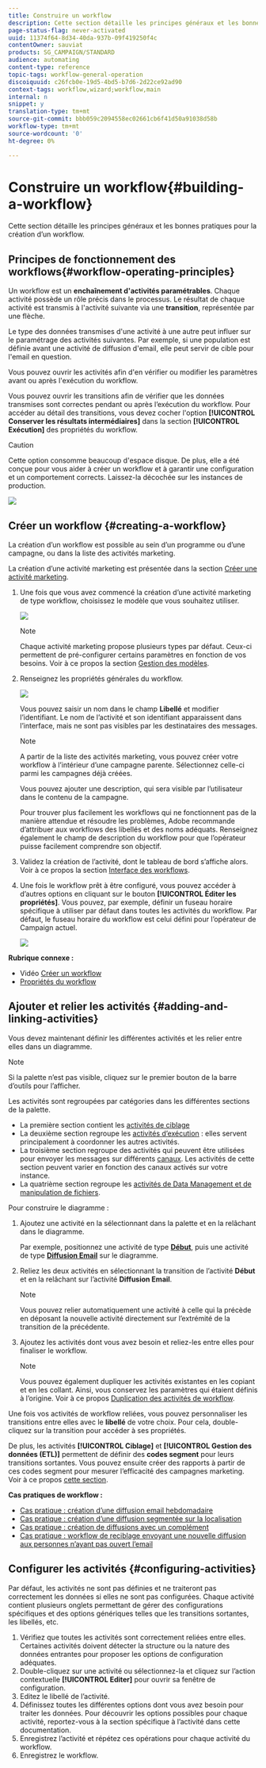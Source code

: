 ```yaml
---
title: Construire un workflow
description: Cette section détaille les principes généraux et les bonnes pratiques pour la création d’un workflow.
page-status-flag: never-activated
uuid: 11374f64-8d34-40da-937b-09f419250f4c
contentOwner: sauviat
products: SG_CAMPAIGN/STANDARD
audience: automating
content-type: reference
topic-tags: workflow-general-operation
discoiquuid: c26fcb0e-19d5-4bd5-b7d6-2d22ce92ad90
context-tags: workflow,wizard;workflow,main
internal: n
snippet: y
translation-type: tm+mt
source-git-commit: bbb059c2094558ec02661cb6f41d50a91038d58b
workflow-type: tm+mt
source-wordcount: '0'
ht-degree: 0%

---
```



# Construire un workflow{#building-a-workflow}

Cette section détaille les principes généraux et les bonnes pratiques pour la création d’un workflow.

## Principes de fonctionnement des workflows{#workflow-operating-principles}

Un workflow est un **enchaînement d&#39;activités paramétrables**. Chaque activité possède un rôle précis dans le processus. Le résultat de chaque activité est transmis à l&#39;activité suivante via une **transition**, représentée par une flèche.

Le type des données transmises d&#39;une activité à une autre peut influer sur le paramétrage des activités suivantes. Par exemple, si une population est définie avant une activité de diffusion d&#39;email, elle peut servir de cible pour l&#39;email en question.

Vous pouvez ouvrir les activités afin d&#39;en vérifier ou modifier les paramètres avant ou après l&#39;exécution du workflow.

Vous pouvez ouvrir les transitions afin de vérifier que les données transmises sont correctes pendant ou après l’exécution du workflow. Pour accéder au détail des transitions, vous devez cocher l&#39;option **[!UICONTROL Conserver les résultats intermédiaires]** dans la section **[!UICONTROL Exécution]** des propriétés du workflow.

>[!CAUTION]
>
>Cette option consomme beaucoup d&#39;espace disque. De plus, elle a été conçue pour vous aider à créer un workflow et à garantir une configuration et un comportement corrects. Laissez-la décochée sur les instances de production.

![](assets/workflow_overview.png)


## Créer un workflow     {#creating-a-workflow}

La création d’un workflow est possible au sein d’un programme ou d’une campagne, ou dans la liste des activités marketing.

La création d’une activité marketing est présentée dans la section [Créer une activité marketing](../../start/using/marketing-activities.md#creating-a-marketing-activity).

1. Une fois que vous avez commencé la création d’une activité marketing de type workflow, choisissez le modèle que vous souhaitez utiliser.

   ![](assets/workflow_creation_1.png)

   >[!NOTE]
   >
   >Chaque activité marketing propose plusieurs types par défaut. Ceux-ci permettent de pré-configurer certains paramètres en fonction de vos besoins. Voir à ce propos la section [Gestion des modèles](../../start/using/marketing-activity-templates.md).

1. Renseignez les propriétés générales du workflow.

   ![](assets/workflow_creation_2.png)

   Vous pouvez saisir un nom dans le champ **Libellé** et modifier l’identifiant. Le nom de l’activité et son identifiant apparaissent dans l’interface, mais ne sont pas visibles par les destinataires des messages.

   >[!NOTE]
   >
   >A partir de la liste des activités marketing, vous pouvez créer votre workflow à l’intérieur d’une campagne parente. Sélectionnez celle-ci parmi les campagnes déjà créées.

   Vous pouvez ajouter une description, qui sera visible par l’utilisateur dans le contenu de la campagne.

   Pour trouver plus facilement les workflows qui ne fonctionnent pas de la manière attendue et résoudre les problèmes, Adobe recommande d’attribuer aux workflows des libellés et des noms adéquats. Renseignez également le champ de description du workflow pour que l’opérateur puisse facilement comprendre son objectif.

1. Validez la création de l’activité, dont le tableau de bord s’affiche alors. Voir à ce propos la section [Interface des workflows](../../automating/using/workflow-interface.md).

1. Une fois le workflow prêt à être configuré, vous pouvez accéder à d’autres options en cliquant sur le bouton **[!UICONTROL Éditer les propriétés]**. Vous pouvez, par exemple, définir un fuseau horaire spécifique à utiliser par défaut dans toutes les activités du workflow. Par défaut, le fuseau horaire du workflow est celui défini pour l’opérateur de Campaign actuel.

   ![](assets/workflow_properties.png)

**Rubrique connexe :**

* Vidéo [Créer un workflow](https://docs.adobe.com/content/help/fr-FR/campaign-standard/using/managing-processes-and-data/workflow-general-operation/building-a-workflow.html)
* [Propriétés du workflow](../../automating/using/managing-execution-options.md)

## Ajouter et relier les activités {#adding-and-linking-activities}

Vous devez maintenant définir les différentes activités et les relier entre elles dans un diagramme.

>[!NOTE]
>
>Si la palette n’est pas visible, cliquez sur le premier bouton de la barre d’outils pour l’afficher.

Les activités sont regroupées par catégories dans les différentes sections de la palette.

* La première section contient les [activités de ciblage](../../automating/using/about-targeting-activities.md)
* La deuxième section regroupe les [activités d’exécution](../../automating/using/about-execution-activities.md) : elles servent principalement à coordonner les autres activités.
* La troisième section regroupe des activités qui peuvent être utilisées pour envoyer les messages sur différents [canaux](../../automating/using/about-channel-activities.md). Les activités de cette section peuvent varier en fonction des canaux activés sur votre instance.
* La quatrième section regroupe les [activités de Data Management et de manipulation de fichiers](../../automating/using/about-data-management-activities.md).

Pour construire le diagramme :

1. Ajoutez une activité en la sélectionnant dans la palette et en la relâchant dans le diagramme.

   Par exemple, positionnez une activité de type **[Début](../../automating/using/start-and-end.md)**, puis une activité de type **[Diffusion Email](../../automating/using/email-delivery.md)** sur le diagramme.

1. Reliez les deux activités en sélectionnant la transition de l’activité **Début** et en la relâchant sur l’activité **Diffusion Email**.

   >[!NOTE]
   >
   >Vous pouvez relier automatiquement une activité à celle qui la précède en déposant la nouvelle activité directement sur l’extrémité de la transition de la précédente.

1. Ajoutez les activités dont vous avez besoin et reliez-les entre elles pour finaliser le workflow.

   >[!NOTE]
   >
   >Vous pouvez également dupliquer les activités existantes en les copiant et en les collant. Ainsi, vous conservez les paramètres qui étaient définis à l’origine. Voir à ce propos [Duplication des activités de workflow](../../automating/using/workflow-interface.md#duplicating-workflow-activities).

Une fois vos activités de workflow reliées, vous pouvez personnaliser les transitions entre elles avec le **libellé** de votre choix. Pour cela, double-cliquez sur la transition pour accéder à ses propriétés.

De plus, les activités **[!UICONTROL Ciblage]** et **[!UICONTROL Gestion des données (ETL)]** permettent de définir des **codes segment** pour leurs transitions sortantes. Vous pouvez ensuite créer des rapports à partir de ces codes segment pour mesurer l’efficacité des campagnes marketing. Voir à ce propos [cette section](../../reporting/using/creating-a-report-workflow-segment.md).

**Cas pratiques de workflow :**

* [Cas pratique : création d’une diffusion email hebdomadaire](../../automating/using/workflow-weekly-offer.md)
* [Cas pratique : création d’une diffusion segmentée sur la localisation](../../automating/using/workflow-segmentation-location.md)
* [Cas pratique : création de diffusions avec un complément](../../automating/using/workflow-created-query-with-complement.md)
* [Cas pratique : workflow de reciblage envoyant une nouvelle diffusion aux personnes n’ayant pas ouvert l’email](../../automating/using/workflow-cross-channel-retargeting.md)

## Configurer les activités {#configuring-activities}

Par défaut, les activités ne sont pas définies et ne traiteront pas correctement les données si elles ne sont pas configurées. Chaque activité contient plusieurs onglets permettant de gérer des configurations spécifiques et des options génériques telles que les transitions sortantes, les libellés, etc.

1. Vérifiez que toutes les activités sont correctement reliées entre elles. Certaines activités doivent détecter la structure ou la nature des données entrantes pour proposer les options de configuration adéquates.
1. Double-cliquez sur une activité ou sélectionnez-la et cliquez sur l’action contextuelle **[!UICONTROL Editer]** pour ouvrir sa fenêtre de configuration.
1. Editez le libellé de l’activité.
1. Définissez toutes les différentes options dont vous avez besoin pour traiter les données. Pour découvrir les options possibles pour chaque activité, reportez-vous à la section spécifique à l’activité dans cette documentation.
1. Enregistrez l’activité et répétez ces opérations pour chaque activité du workflow.
1. Enregistrez le workflow.
